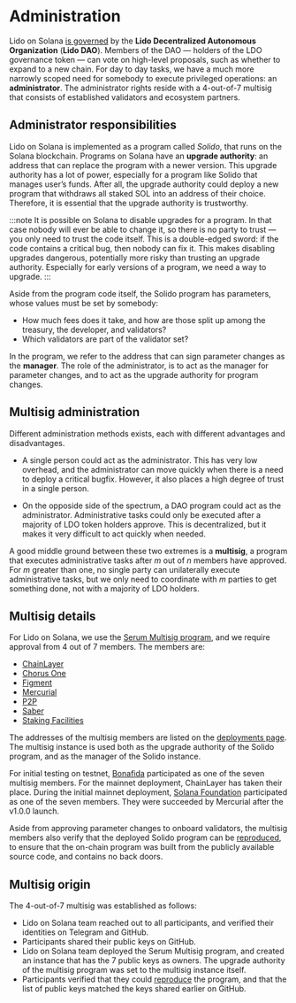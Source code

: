 # Administration

Lido on Solana [is governed](governance.md) by the **Lido Decentralized
Autonomous Organization** (**Lido DAO**). Members of the DAO — holders of
the LDO governance token — can vote on high-level proposals, such as whether to
expand to a new chain. For day to day tasks, we have a much more narrowly scoped
need for somebody to execute privileged operations: an **administrator**. The
administrator rights reside with a 4-out-of-7 multisig that consists of
established validators and ecosystem partners.

## Administrator responsibilities

Lido on Solana is implemented as a program called _Solido_, that runs on the
Solana blockchain. Programs on Solana have an **upgrade authority**: an address
that can replace the program with a newer version. This upgrade authority has a
lot of power, especially for a program like Solido that manages user’s funds.
After all, the upgrade authority could deploy a new program that withdraws all
staked SOL into an address of their choice. Therefore, it is essential that the
upgrade authority is trustworthy.

:::note
It is possible on Solana to disable upgrades for a program. In that case nobody
will ever be able to change it, so there is no party to trust — you only need to
trust the code itself. This is a double-edged sword: if the code contains a
critical bug, then nobody can fix it. This makes disabling upgrades dangerous,
potentially more risky than trusting an upgrade authority. Especially for early
versions of a program, we need a way to upgrade.
:::

Aside from the program code itself, the Solido program has parameters, whose
values must be set by somebody:

 * How much fees does it take, and how are those split up among the treasury,
   the developer, and validators?
 * Which validators are part of the validator set?

In the program, we refer to the address that can sign parameter changes as the
**manager**. The role of the administrator, is to act as the manager for
parameter changes, and to act as the upgrade authority for program changes.

## Multisig administration

Different administration methods exists, each with different advantages and
disadvantages.

 * A single person could act as the administrator. This has very low overhead,
   and the administrator can move quickly when there is a need to deploy a
   critical bugfix. However, it also places a high degree of trust in a single
   person.

 * On the opposide side of the spectrum, a DAO program could act as the
   administrator. Administrative tasks could only be executed after a majority
   of LDO token holders approve. This is decentralized, but it makes it very
   difficult to act quickly when needed.

A good middle ground between these two extremes is a **multisig**, a program
that executes administrative tasks after _m_ out of _n_ members have approved.
For _m_ greater than one, no single party can unilaterally execute
administrative tasks, but we only need to coordinate with _m_ parties to get
something done, not with a majority of LDO holders.

## Multisig details

For Lido on Solana, we use the [Serum Multisig program][serum-multisig], and we
require approval from 4 out of 7 members. The members are:

 * [ChainLayer](https://chainlayer.io/)
 * [Chorus One](https://chorus.one)
 * [Figment](https://figment.io/)
 * [Mercurial](https://mercurial.finance/)
 * [P2P](https://p2p.org/)
 * [Saber](https://saber.so/)
 * [Staking Facilities](https://stakingfacilities.com/)

The addresses of the multisig members are listed on the [deployments
page](deployments.md). The multisig instance is used both as the upgrade
authority of the Solido program, and as the manager of the Solido instance.

For initial testing on testnet, [Bonafida](http://bonfida.org/) participated as
one of the seven multisig members. For the mainnet deployment, ChainLayer has
taken their place. During the initial mainnet deployment, [Solana
Foundation](https://solana.com/) participated as one of the seven members. They
were succeeded by Mercurial after the v1.0.0 launch.

Aside from approving parameter changes to onboard validators, the multisig
members also verify that the deployed Solido program can be
[reproduced][reproduce], to ensure that the on-chain program was built from the
publicly available source code, and contains no back doors.

[serum-multisig]: https://github.com/project-serum/multisig
[reproduce]:      https://blog.lido.fi/lido-dao-treasury-fund/

## Multisig origin

The 4-out-of-7 multisig was established as follows:

 * Lido on Solana team reached out to all participants, and verified their identities
   on Telegram and GitHub.
 * Participants shared their public keys on GitHub.
 * Lido on Solana team deployed the Serum Multisig program, and created an instance that
   has the 7 public keys as owners. The upgrade authority of the multisig
   program was set to the multisig instance itself.
 * Participants verified that they could [reproduce][reproduce] the program, and
   that the list of public keys matched the keys shared earlier on GitHub.
